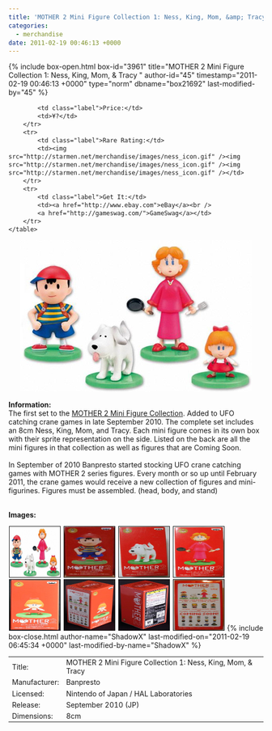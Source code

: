 ```yaml
---
title: 'MOTHER 2 Mini Figure Collection 1: Ness, King, Mom, &amp; Tracy'
categories:
  - merchandise
date: 2011-02-19 00:46:13 +0000
---
```

{% include box-open.html box-id="3961" title="MOTHER 2 Mini Figure Collection 1: Ness, King, Mom, & Tracy " author-id="45" timestamp="2011-02-19 00:46:13 +0000" type="norm" dbname="box21692" last-modified-by="45" %}
<div class="gameinfo">
	<table>
		<tr>
			<td class="label">Title:</td>
			<td>MOTHER 2 Mini Figure Collection 1: Ness, King, Mom, & Tracy</td>
		</tr>
		<tr>
			<td class="label">Manufacturer:</td>
			<td>Banpresto</td>
		</tr>
		<tr>
			<td class="label">Licensed:</td>
			<td>Nintendo of Japan / HAL Laboratories</td>
		</tr>
		<tr>
			<td class="label">Release:</td>
			<td>September 2010 (JP)</td>
		</tr>
		<tr>
			<td class="label">Dimensions:</td>
			<td>8cm</td>
		</tr>
		<tr>

			<td class="label">Price:</td>
			<td>¥?</td>
		</tr>
		<tr>
			<td class="label">Rare Rating:</td>
			<td><img src="http://starmen.net/merchandise/images/ness_icon.gif" /><img src="http://starmen.net/merchandise/images/ness_icon.gif" /><img src="http://starmen.net/merchandise/images/ness_icon.gif" /></td>
		</tr>
		<tr>
			<td class="label">Get It:</td>
			<td><a href="http://www.ebay.com">eBay</a><br />
			<a href="http://gameswag.com/">GameSwag</a></td>
		</tr>
	</table>
</div>

<p>
	<center>
	<img src="/merchandise/images/m2mfc1_title.jpg" border="0" title="MOTHER 2 Mini Figure Collection 1: Ness, King, Mom, & Tracy" />
	</center>
</p>

<b>Information:</b>
	<br />
The first set to the <a href="http://www.banpresto.co.jp/mother/">MOTHER 2 Mini Figure Collection</a>. Added to UFO catching crane games in late September 2010. The complete set includes an 8cm Ness, King, Mom, and Tracy. Each mini figure comes in its own box with their sprite representation on the side. Listed on the back are all the mini figures in that collection as well as figures that are Coming Soon.
<br /><br />
In September of 2010 Banpresto started stocking UFO crane catching games with MOTHER 2 series figures. Every month or so up until February 2011, the crane games would receive a new collection of figures and mini-figurines. Figures must be assembled. (head, body, and stand)
<br /><br />

<b>Images:</b>
	<br />

<a href="/merchandise/images/m2mfc1_all.jpg" ><img src="/merchandise/images/m2mfc1_all.jpg" title="MOTHER 2 Mine Figure Collection 1: Ness, King, Mom, & Tracy" border="1" width="100" height="100" hspace="1" /></a>
<a href="/merchandise/images/m2mfc1_ness_box.jpg" ><img src="/merchandise/images/m2mfc1_ness_box.jpg" title="MOTHER 2 Mini Figure Collection 1: Ness Box" border="1" width="100" height="100" hspace="1" /></a>
<a href="/merchandise/images/m2mfc1_king_box.jpg" ><img src="/merchandise/images/m2mfc1_king_box.jpg" title="MOTHER 2 Mini Figure Collection 1: King Box" border="1" width="100" height="100" hspace="1" /></a>
<a href="/merchandise/images/m2mfc1_mom_box.jpg" ><img src="/merchandise/images/m2mfc1_mom_box.jpg" title="MOTHER 2 Mini Figure Collection 1: Mom Box" border="1" width="100" height="100" hspace="1" /></a>
<a href="/merchandise/images/m2mfc1_tracy_box.jpg" ><img src="/merchandise/images/m2mfc1_tracy_box.jpg" title="MOTHER 2 Mini Figure Collection 1: Tracy Box" border="1" width="100" height="100" hspace="1" /></a>
<a href="/merchandise/images/m2mfc1_box_side1.jpg" ><img src="/merchandise/images/m2mfc1_box_side1.jpg" title="MOTHER 2 Mini Figure Collection 1: Box (Side 1)" border="1" width="100" height="100" hspace="1" /></a>
<a href="/merchandise/images/m2mfc1_box_side2.jpg" ><img src="/merchandise/images/m2mfc1_box_side2.jpg" title="MOTHER 2 Mini Figure Collection 1: Box (Side 2)" border="1" width="100" height="100" hspace="1" /></a>
<a href="/merchandise/images/m2mfc1_box_preview.jpg" ><img src="/merchandise/images/m2mfc1_box_preview.jpg" title="MOTHER 2 Mini Figure Collection 1: Box (Preview)" border="1" width="100" height="100" hspace="1" /></a>
{% include box-close.html author-name="ShadowX" last-modified-on="2011-02-19 06:45:34 +0000" last-modified-by-name="ShadowX" %}
